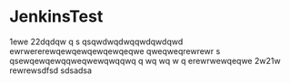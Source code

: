 JenkinsTest
===========





1ewe
22dqdqw
q s qsqwdwqdwqqwdqwdqwd
ewrwererewqewqewqewqewqeqwe
qweqweqrewrewr
  s qsewqewqewqqweqwewqwqqwq
q wq  wq  w q
erewrwewqeqwe
2w21w
rewrewsdfsd
sdsadsa
